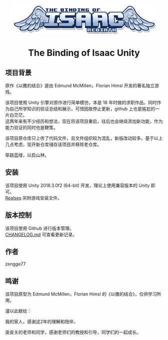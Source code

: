 <p align="center"><img alt="Logo" src="https://github.com/zengge77/Resources/raw/master/Logo/The%20Binding%20of%20Isaac%20Logo.PNG" /></p>

# <p align="center">The Binding of Isaac Unity</p>

## 项目背景

原作《以撒的结合》是由 Edmund McMillen，Florian Himsl 开发的著名独立游戏。

该项目使用 Unity 引擎对原作进行简单模仿，本是 18 年时做的求职作品，同时作为自己所学知识的验证总结和展示，可惜因故停止更新，github 上也是尴尬的一片白茫茫。  
这两年来有不少经历和想法，现在将该项目重启，往后也会继续添加新功能，作为能力验证的同时也是鞭策。

该项目原仓库只上传了代码文件，且文件组织较为混乱，新版改动较多。基于以上几点考虑，现开新仓库储存该项目并移除老仓库。

筚路蓝缕，以启山林。

## 安装
该项目使用 Unity 2018.3.0f2 (64-bit) 开发，理论上使用兼容版本的 Unity 即可。  
[Realses](https://github.com/zengge77/The-Binding-of-Isaac-Unity/releases) 另附游戏安装文件。

## 版本控制
该项目使用 Github 进行版本管理。  
[CHANGELOG.md](https://github.com/zengge77/The-Binding-of-Isaac-Unity/blob/master/CHANGELOG.md) 可查看更新记录。

## 作者
zengge77

## 鸣谢
该项目原型为 Edmund McMillen，Florian Himsl 的《以撒的结合》，仅供学习所用。

谨以此献给：

我的家人，感谢这2年的理解和陪伴，

皮皮关的老师和同学，感谢老师们的教授和引导，同学们的一起成长。
